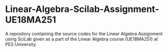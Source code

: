 # Linear-Algebra-Scilab-Assignment-UE18MA251
A repository containing the source codes for the Linear Algebra Assignment using SciLab given as a part of the Linear Algebra course (UE18MA251) at PES University.
